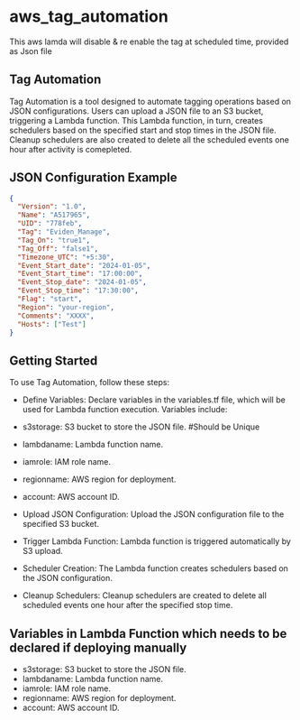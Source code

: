 # aws_tag_automation
This aws lamda will disable &amp; re enable the tag at scheduled time, provided as Json file

## Tag Automation

Tag Automation is a tool designed to automate tagging operations based on JSON configurations. Users can upload a JSON file to an S3 bucket, triggering a Lambda function. This Lambda function, in turn, creates schedulers based on the specified start and stop times in the JSON file. Cleanup schedulers are also created to delete all the scheduled events one hour after activity is comepleted.

## JSON Configuration Example

```json
{
  "Version": "1.0",
  "Name": "A517965",
  "UID": "778feb",
  "Tag": "Eviden_Manage",
  "Tag_On": "true1",
  "Tag_Off": "false1",
  "Timezone_UTC": "+5:30",
  "Event_Start_date": "2024-01-05",
  "Event_Start_time": "17:00:00",
  "Event_Stop_date": "2024-01-05",
  "Event_Stop_time": "17:30:00",
  "Flag": "start",
  "Region": "your-region",
  "Comments": "XXXX",
  "Hosts": ["Test"]
}

```

## Getting Started
To use Tag Automation, follow these steps:

- Define Variables: Declare variables in the variables.tf file, which will be used for Lambda function execution. Variables include:

 - s3storage: S3 bucket to store the JSON file. #Should be Unique
 - lambdaname: Lambda function name.
 - iamrole: IAM role name.
 - regionname: AWS region for deployment.
 - account: AWS account ID.
   
- Upload JSON Configuration: Upload the JSON configuration file to the specified S3 bucket.

- Trigger Lambda Function: Lambda function is triggered automatically by S3 upload.

- Scheduler Creation: The Lambda function creates schedulers based on the JSON configuration.

- Cleanup Schedulers: Cleanup schedulers are created to delete all scheduled events one hour after the specified stop time.

## Variables in Lambda Function which needs to be declared if deploying manually
- s3storage: S3 bucket to store the JSON file.
- lambdaname: Lambda function name.
- iamrole: IAM role name.
- regionname: AWS region for deployment.
- account: AWS account ID.

